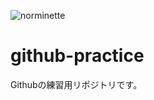 ![norminette](https://github.com/Yamada-Ika/github-practice/.github/workflows/action.yml/badge.svg)

# github-practice
Githubの練習用リポジトリです。
